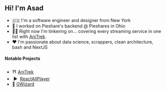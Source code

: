 ## Hi! I'm Asad
* 🇺🇸 I'm a software engineer and designer from New York
* 📁 I worked on Pieshare's backend @ Pieshares in Ohio
* 👩‍🏫 Right now I'm tinkering on... covering every streaming service in one list with [AniTrek](https://anitrek.co/).
* ❤️ I'm passionate about data science, scrappers, clean architecture, bash and NextJS 

#### Notable Projects
- ⛩️  [AniTrek](https://anitrek.co/)
- &nbsp;▶ &nbsp;[ReactAllPlayer](https://reactallplayer.asadbek.dev/)
- 🎨  [GWizard](https://gwizard.asadbek.dev)

